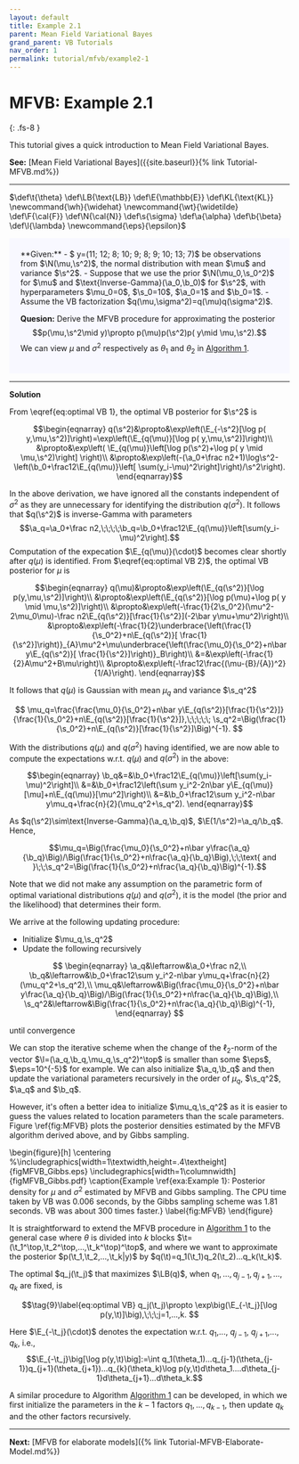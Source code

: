 ```yaml
---
layout: default
title: Example 2.1
parent: Mean Field Variational Bayes
grand_parent: VB Tutorials
nav_order: 1
permalink: tutorial/mfvb/example2-1
---
```


# **MFVB: Example 2.1**
{: .fs-8 }

This tutorial gives a quick introduction to Mean Field Variational Bayes. 

**See:** [Mean Field Variational Bayes]({{site.baseurl}}{% link Tutorial-MFVB.md%})

---
<!--- Define custom latex syntax -->
$\def\t{\theta}
\def\LB{\text{LB}}
\def\E{\mathbb{E}}
\def\KL{\text{KL}}
\newcommand{\wh}{\widehat}
\newcommand{\wt}{\widetilde}
\def\F{\cal{F}}
\def\N{\cal{N}}
\def\s{\sigma}
\def\a{\alpha}
\def\b{\beta}
\def\l{\lambda}
\newcommand{\eps}{\epsilon}$
<div class="code-example" markdown="1" style="background-color:GhostWhite;padding:20px;">
**Given:**
- $ y=(11; 12; 8; 10; 9; 8; 9; 10; 13; 7)$ be observations from $\N(\mu,\s^2)$, the normal distribution with mean $\mu$ and variance $\s^2$. 
- Suppose that we use the prior $\N(\mu_0,\s_0^2)$ for $\mu$ and $\text{Inverse-Gamma}(\a_0,\b_0)$ for $\s^2$, with hyperparameters $\mu_0=0$, $\s_0=10$, $\a_0=1$ and $\b_0=1$. 
- Assume the VB factorization $q(\mu,\sigma^2)=q(\mu)q(\sigma^2)$.

**Quesion:** Derive the MFVB procedure for approximating the posterior 
$$p(\mu,\s^2\mid y)\propto p(\mu)p(\s^2)p( y\mid \mu,\s^2).$$
We can view $\mu$ and $\sigma^2$ respectively as $\theta_1$ and $\theta_2$ in [Algorithm 1](/VBLabDocs/tutorial/mfvb#algorithm-1).

</div>

---
**Solution**

From \eqref{eq:optimal VB 1}, the optimal VB posterior for $\s^2$ is

$$\begin{eqnarray}
q(\s^2)&\propto&\exp\left(\E_{-\s^2}[\log p( y,\mu,\s^2)]\right)=\exp\left(\E_{q(\mu)}[\log p( y,\mu,\s^2)]\right)\\
       &\propto&\exp\left( \E_{q(\mu)}\left[\log p(\s^2)+\log p( y \mid \mu,\s^2)\right] \right)\\
       &\propto&\exp\left(-(\a_0+\frac n2+1)\log\s^2-\left(\b_0+\frac12\E_{q(\mu)}\left[ \sum(y_i-\mu)^2\right]\right)/\s^2\right).
\end{eqnarray}$$

In the above derivation, we have ignored all the constants independent of $\sigma^2$ as they are unnecessary for identifying the distribution $q(\sigma^2)$.
It follows that $q(\s^2)$ is inverse-Gamma with parameters
$$\a_q=\a_0+\frac n2,\;\;\;\;\b_q=\b_0+\frac12\E_{q(\mu)}\left[\sum(y_i-\mu)^2\right].$$
Computation of the expecation $\E_{q(\mu)}(\cdot)$ becomes clear shortly after $q(\mu)$ is identified.
From $\eqref{eq:optimal VB 2}$, the optimal VB posterior for $\mu$ is

$$\begin{eqnarray}
q(\mu)&\propto&\exp\left(\E_{q(\s^2)}[\log p(y,\mu,\s^2)]\right)\\
&\propto&\exp\left(\E_{q(\s^2)}[\log p(\mu)+\log p( y \mid \mu,\s^2)]\right)\\
&\propto&\exp\left(-\frac{1}{2\s_0^2}(\mu^2-2\mu_0\mu)-\frac n2\E_{q(\s^2)}[\frac{1}{\s^2}](-2\bar y\mu+\mu^2)\right)\\
&\propto&\exp\left(-\frac{1}{2}\underbrace{\left(\frac{1}{\s_0^2}+n\E_{q(\s^2)}[ \frac{1}{\s^2}]\right)}_{A}\mu^2+\mu\underbrace{\left(\frac{\mu_0}{\s_0^2}+n\bar y\E_{q(\s^2)}[ \frac{1}{\s^2}]\right)}_B\right)\\
&=&\exp\left(-\frac{1}{2}A\mu^2+B\mu\right)\\
&\propto&\exp\left(-\frac12\frac{(\mu-{B}/{A})^2}{1/A}\right).
\end{eqnarray}$$

It follows that $q(\mu)$ is Gaussian with mean $\mu_q$ and variance $\s_q^2$

$$
\mu_q=\frac{\frac{\mu_0}{\s_0^2}+n\bar y\E_{q(\s^2)}[\frac{1}{\s^2}]}{\frac{1}{\s_0^2}+n\E_{q(\s^2)}[\frac{1}{\s^2}]},\;\;\;\;\;
\s_q^2=\Big(\frac{1}{\s_0^2}+n\E_{q(\s^2)}[\frac{1}{\s^2}]\Big)^{-1}.
$$

With the distributions $q(\mu)$ and $q(\sigma^2)$ having identified, we are now able to compute the expectations w.r.t. $q(\mu)$ and $q(\sigma^2)$ in the above:

$$\begin{eqnarray}
\b_q&=&\b_0+\frac12\E_{q(\mu)}\left[\sum(y_i-\mu)^2\right]\\
&=&\b_0+\frac12\left(\sum y_i^2-2n\bar y\E_{q(\mu)}[\mu]+n\E_{q(\mu)}[\mu^2]\right)\\
&=&\b_0+\frac12\sum y_i^2-n\bar y\mu_q+\frac{n}{2}(\mu_q^2+\s_q^2).
\end{eqnarray}$$

As $q(\s^2)\sim\text{Inverse-Gamma}(\a_q,\b_q)$, $\E(1/\s^2)=\a_q/\b_q$. Hence,

$$\mu_q=\Big(\frac{\mu_0}{\s_0^2}+n\bar y\frac{\a_q}{\b_q}\Big)/\Big(\frac{1}{\s_0^2}+n\frac{\a_q}{\b_q}\Big),\;\;\text{ and }\;\;\s_q^2=\Big(\frac{1}{\s_0^2}+n\frac{\a_q}{\b_q}\Big)^{-1}.$$

Note that we did not make any assumption on the parametric form of optimal variational distributions $q(\mu)$ and $q(\sigma^2)$, it is the model (the prior and the likelihood) that determines their form. 

We arrive at the following updating procedure:

- Initialize $\mu_q,\s_q^2$
- Update the following recursively

$$
\begin{eqnarray}
\a_q&\leftarrow&\a_0+\frac n2,\\
\b_q&\leftarrow&\b_0+\frac12\sum y_i^2-n\bar y\mu_q+\frac{n}{2}(\mu_q^2+\s_q^2),\\
\mu_q&\leftarrow&\Big(\frac{\mu_0}{\s_0^2}+n\bar y\frac{\a_q}{\b_q}\Big)/\Big(\frac{1}{\s_0^2}+n\frac{\a_q}{\b_q}\Big),\\
\s_q^2&\leftarrow&\Big(\frac{1}{\s_0^2}+n\frac{\a_q}{\b_q}\Big)^{-1},
\end{eqnarray}
$$

until convergence

We can stop the iterative scheme when the change of the $\ell_2$-norm of the vector $\l=(\a_q,\b_q,\mu_q,\s_q^2)^\top$ is smaller than some $\eps$, $\eps=10^{-5}$ for example.
We can also initialize $\a_q,\b_q$ and then update the variational parameters recursively in the order of $\mu_q$, $\s_q^2$, $\a_q$ and $\b_q$. 

However, it's often a better idea to initialize $\mu_q,\s_q^2$ as it is easier to guess the values related to location parameters than the scale parameters.
Figure \ref{fig:MFVB} plots the posterior densities estimated by the MFVB algorithm derived above, and by Gibbs sampling.  

\begin{figure}[h]
\centering
%\includegraphics[width=1\textwidth,height=.4\textheight]{figMFVB_Gibbs.eps}
\includegraphics[width=1\columnwidth]{figMFVB_Gibbs.pdf}
\caption{Example \ref{exa:Example 1}: Posterior density for $\mu$ and $\sigma^2$ estimated by MFVB and Gibbs sampling. The CPU time
taken by VB was 0.006 seconds, by the Gibbs sampling scheme was 1.81 seconds. VB was about 300
times faster.} 
\label{fig:MFVB}
\end{figure}

It is straightforward to extend the MFVB procedure in [Algorithm 1](/VBLabDocs//tutorial/mfvb/#algorithm-1) to the general case where $\theta$ is divided into $k$ blocks $\t=(\t_1^\top,\t_2^\top,...,\t_k^\top)^\top$,
and where we want to approximate the posterior  $p(\t_1,\t_2,...,\t_k|y)$ by $q(\t)=q_1(\t_1)q_2(\t_2)...q_k(\t_k)$.

The optimal $q_j(\t_j)$ that maximizes $\LB(q)$, when $q_1,...,q_{j-1},q_{j+1},...,q_{k}$ are fixed, is

$$\tag{9}\label{eq:optimal VB}
q_j(\t_j)\propto \exp\big(\E_{-\t_j}[\log p(y,\t)]\big),\;\;\;j=1,...,k.
$$

Here $\E_{-\t_j}(\cdot)$ denotes the expectation w.r.t. $q_1$,..., $q_{j-1}$, $q_{j+1}$,..., $q_{k}$, i.e.,
$$\E_{-\t_j}\big[\log p(y,\t)\big]:=\int q_1(\theta_1)...q_{j-1}(\theta_{j-1})q_{j+1}(\theta_{j+1})...q_{k}(\theta_k)\log p(y,\t)d\theta_1....d\theta_{j-1}d\theta_{j+1}...d\theta_k.$$

A similar procedure to Algorithm [Algorithm 1](/VBLabDocs//tutorial/mfvb/#algorithm-1) can be developed, in which we first initialize the parameters in the $k-1$ factors $q_1,...,q_{k-1}$, then update $q_k$ and the other factors recursively.

---

**Next:** [MFVB for elaborate models]({% link Tutorial-MFVB-Elaborate-Model.md%}) 